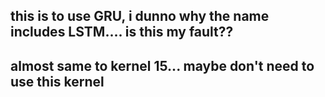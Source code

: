## this is to use GRU, i dunno why the name includes LSTM.... is this my fault??

## almost same to kernel 15... maybe don't need to use this kernel
